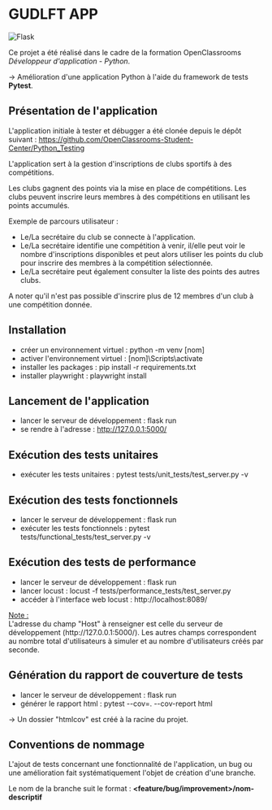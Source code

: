 # GUDLFT APP

![Flask](https://img.shields.io/badge/flask-%23000.svg?style=for-the-badge&logo=flask&logoColor=white)

Ce projet a été réalisé dans le cadre de la formation OpenClassrooms *Développeur d'application - Python*.

→ Amélioration d'une application Python à l'aide du framework de tests **Pytest**.

## Présentation de l'application

L'application initiale à tester et débugger a été clonée depuis le dépôt suivant : https://github.com/OpenClassrooms-Student-Center/Python_Testing

L'application sert à la gestion d'inscriptions de clubs sportifs à des compétitions.

Les clubs gagnent des points via la mise en place de compétitions. Les clubs peuvent inscrire leurs membres à des compétitions en utilisant les points accumulés.

Exemple de parcours utilisateur :

- Le/La secrétaire du club se connecte à l'application.
- Le/La secrétaire identifie une compétition à venir, il/elle peut voir le nombre d'inscriptions disponibles et peut alors utiliser les points du club pour inscrire des membres à la compétition sélectionnée.
- Le/La secrétaire peut également consulter la liste des points des autres clubs.

A noter qu'il n'est pas possible d'inscrire plus de 12 membres d'un club à une compétition donnée.

## Installation
- créer un environnement virtuel : python -m venv [nom]
- activer l'environnement virtuel : [nom]\Scripts\activate
- installer les packages : pip install -r requirements.txt
- installer playwright : playwright install

## Lancement de l'application
- lancer le serveur de développement : flask run
- se rendre à l'adresse : http://127.0.0.1:5000/

## Exécution des tests unitaires
- exécuter les tests unitaires : pytest tests/unit_tests/test_server.py -v

## Exécution des tests fonctionnels
- lancer le serveur de développement : flask run
- exécuter les tests fonctionnels : pytest tests/functional_tests/test_server.py -v

## Exécution des tests de performance
- lancer le serveur de développement : flask run
- lancer locust : locust -f tests/performance_tests/test_server.py
- accéder à l'interface web locust : http://localhost:8089/

<ins>Note :</ins><br>
L'adresse du champ "Host" à renseigner est celle du serveur de développement (<span>http</span>://127.0.0.1:5000/). Les autres champs correspondent au nombre total d'utilisateurs à simuler et au nombre d'utilisateurs créés par seconde.

## Génération du rapport de couverture de tests
- lancer le serveur de développement : flask run
- générer le rapport html : pytest --cov=. --cov-report html

→ Un dossier "htmlcov" est créé à la racine du projet.

## Conventions de nommage

L'ajout de tests concernant une fonctionnalité de l'application, un bug ou une amélioration fait systématiquement l'objet de création d'une branche.

Le nom de la branche suit le format : **<feature/bug/improvement>/nom-descriptif**
